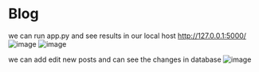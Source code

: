 # Blog
we can run app.py and see results in our local host 
http://127.0.0.1:5000/ 
![image](https://user-images.githubusercontent.com/66308480/145074639-12658a85-61d1-4b85-855d-fca1a9871072.png)
![image](https://user-images.githubusercontent.com/66308480/145074772-14836dd3-1933-4cea-8ea5-d7a3c67d5bf5.png)

we can add edit new posts and can see the changes in database
![image](https://user-images.githubusercontent.com/66308480/145074427-dcb27aaf-5a44-4cc4-a5e5-2ce633bbe113.png)
